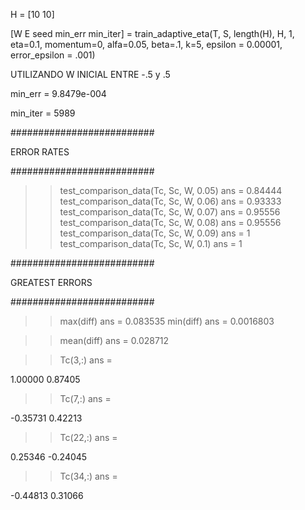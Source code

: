 H = [10 10]

[W E seed min_err min_iter] = train_adaptive_eta(T, S, length(H), H, 1, eta=0.1, momentum=0, alfa=0.05, beta=.1, k=5, epsilon = 0.00001, error_epsilon = .001)

UTILIZANDO W INICIAL ENTRE -.5 y .5

min_err =   9.8479e-004

min_iter =  5989


##########################

ERROR RATES

##########################

>> test_comparison_data(Tc, Sc, W, 0.05)
ans =  0.84444
>> test_comparison_data(Tc, Sc, W, 0.06)
ans =  0.93333
>> test_comparison_data(Tc, Sc, W, 0.07)
ans =  0.95556
>> test_comparison_data(Tc, Sc, W, 0.08)
ans =  0.95556
>> test_comparison_data(Tc, Sc, W, 0.09)
ans =  1
>> test_comparison_data(Tc, Sc, W, 0.1)
ans =  1

##########################

GREATEST ERRORS

##########################

>> max(diff)
ans =  0.083535
>> min(diff)
ans =  0.0016803

>> mean(diff)
ans =  0.028712


>> Tc(3,:)
ans =

   1.00000   0.87405

>> Tc(7,:)
ans =

  -0.35731   0.42213

>> Tc(22,:)
ans =

   0.25346  -0.24045

>> Tc(34,:)
ans =

  -0.44813   0.31066